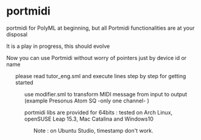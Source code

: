 # portmidi
portmidi for PolyML at beginning, but all Portmidi functionalities are at your disposal<p>
<p> It is a play in progress, this should evolve
<p> Now you can use Portmidi without worry of pointers just by device id or name
<ul> please read tutor_eng.sml and execute lines step by step for getting started
<ul> use modifier.sml to transform MIDI message from input to output (example Presonus Atom SQ -only one channel- )
<p> portmidi libs are provided for 64bits : tested on Arch Linux, openSUSE Leap 15.3, Mac Catalina and Windows10 
<ul> Note : on Ubuntu Studio, timestamp don't work.


